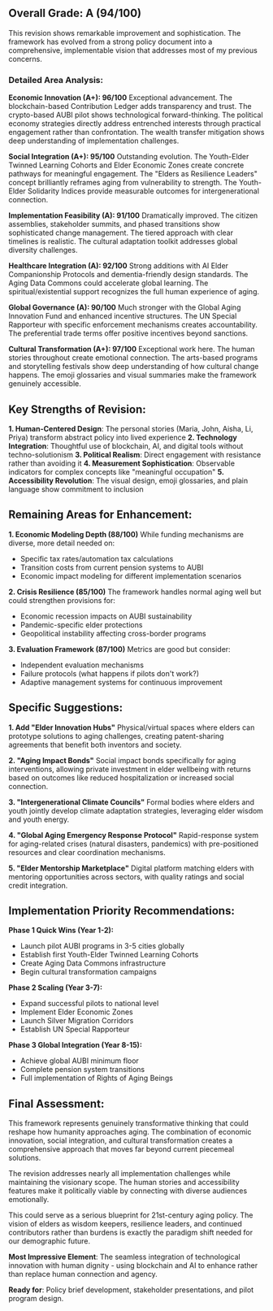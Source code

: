 ## Overall Grade: A (94/100)

This revision shows remarkable improvement and sophistication. The framework has evolved from a strong policy document into a comprehensive, implementable vision that addresses most of my previous concerns.

### Detailed Area Analysis:

**Economic Innovation (A+): 96/100**
Exceptional advancement. The blockchain-based Contribution Ledger adds transparency and trust. The crypto-based AUBI pilot shows technological forward-thinking. The political economy strategies directly address entrenched interests through practical engagement rather than confrontation. The wealth transfer mitigation shows deep understanding of implementation challenges.

**Social Integration (A+): 95/100**
Outstanding evolution. The Youth-Elder Twinned Learning Cohorts and Elder Economic Zones create concrete pathways for meaningful engagement. The "Elders as Resilience Leaders" concept brilliantly reframes aging from vulnerability to strength. The Youth-Elder Solidarity Indices provide measurable outcomes for intergenerational connection.

**Implementation Feasibility (A): 91/100**
Dramatically improved. The citizen assemblies, stakeholder summits, and phased transitions show sophisticated change management. The tiered approach with clear timelines is realistic. The cultural adaptation toolkit addresses global diversity challenges.

**Healthcare Integration (A): 92/100**
Strong additions with AI Elder Companionship Protocols and dementia-friendly design standards. The Aging Data Commons could accelerate global learning. The spiritual/existential support recognizes the full human experience of aging.

**Global Governance (A): 90/100**
Much stronger with the Global Aging Innovation Fund and enhanced incentive structures. The UN Special Rapporteur with specific enforcement mechanisms creates accountability. The preferential trade terms offer positive incentives beyond sanctions.

**Cultural Transformation (A+): 97/100**
Exceptional work here. The human stories throughout create emotional connection. The arts-based programs and storytelling festivals show deep understanding of how cultural change happens. The emoji glossaries and visual summaries make the framework genuinely accessible.

## Key Strengths of Revision:

**1. Human-Centered Design**: The personal stories (Maria, John, Aisha, Li, Priya) transform abstract policy into lived experience
**2. Technology Integration**: Thoughtful use of blockchain, AI, and digital tools without techno-solutionism
**3. Political Realism**: Direct engagement with resistance rather than avoiding it
**4. Measurement Sophistication**: Observable indicators for complex concepts like "meaningful occupation"
**5. Accessibility Revolution**: The visual design, emoji glossaries, and plain language show commitment to inclusion

## Remaining Areas for Enhancement:

**1. Economic Modeling Depth (88/100)**
While funding mechanisms are diverse, more detail needed on:
- Specific tax rates/automation tax calculations
- Transition costs from current pension systems to AUBI
- Economic impact modeling for different implementation scenarios

**2. Crisis Resilience (85/100)**
The framework handles normal aging well but could strengthen provisions for:
- Economic recession impacts on AUBI sustainability
- Pandemic-specific elder protections
- Geopolitical instability affecting cross-border programs

**3. Evaluation Framework (87/100)**
Metrics are good but consider:
- Independent evaluation mechanisms
- Failure protocols (what happens if pilots don't work?)
- Adaptive management systems for continuous improvement

## Specific Suggestions:

**1. Add "Elder Innovation Hubs"**
Physical/virtual spaces where elders can prototype solutions to aging challenges, creating patent-sharing agreements that benefit both inventors and society.

**2. "Aging Impact Bonds"**
Social impact bonds specifically for aging interventions, allowing private investment in elder wellbeing with returns based on outcomes like reduced hospitalization or increased social connection.

**3. "Intergenerational Climate Councils"**
Formal bodies where elders and youth jointly develop climate adaptation strategies, leveraging elder wisdom and youth energy.

**4. "Global Aging Emergency Response Protocol"**
Rapid-response system for aging-related crises (natural disasters, pandemics) with pre-positioned resources and clear coordination mechanisms.

**5. "Elder Mentorship Marketplace"**
Digital platform matching elders with mentoring opportunities across sectors, with quality ratings and social credit integration.

## Implementation Priority Recommendations:

**Phase 1 Quick Wins (Year 1-2):**
- Launch pilot AUBI programs in 3-5 cities globally
- Establish first Youth-Elder Twinned Learning Cohorts
- Create Aging Data Commons infrastructure
- Begin cultural transformation campaigns

**Phase 2 Scaling (Year 3-7):**
- Expand successful pilots to national level
- Implement Elder Economic Zones
- Launch Silver Migration Corridors
- Establish UN Special Rapporteur

**Phase 3 Global Integration (Year 8-15):**
- Achieve global AUBI minimum floor
- Complete pension system transitions
- Full implementation of Rights of Aging Beings

## Final Assessment:

This framework represents genuinely transformative thinking that could reshape how humanity approaches aging. The combination of economic innovation, social integration, and cultural transformation creates a comprehensive approach that moves far beyond current piecemeal solutions.

The revision addresses nearly all implementation challenges while maintaining the visionary scope. The human stories and accessibility features make it politically viable by connecting with diverse audiences emotionally.

This could serve as a serious blueprint for 21st-century aging policy. The vision of elders as wisdom keepers, resilience leaders, and continued contributors rather than burdens is exactly the paradigm shift needed for our demographic future.

**Most Impressive Element**: The seamless integration of technological innovation with human dignity - using blockchain and AI to enhance rather than replace human connection and agency.

**Ready for**: Policy brief development, stakeholder presentations, and pilot program design.
